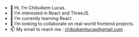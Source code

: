 - 👋 Hi, I’m Chibuikem Lucas.
- 👀 I’m interested in React and ThreeJS.
- 🌱 I’m currently learning React .
- 💞️ I’m looking to collaborate on real-world frontend projects.
- 📫 My email to reach me : chibuikemlucas@gmail.com  .

<!---
ChibuikemLucas/ChibuikemLucas is a ✨ special ✨ repository because its `README.md` (this file) appears on your GitHub profile.
You can click the Preview link to take a look at your changes.
--->
